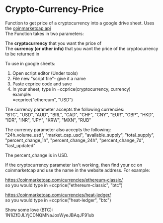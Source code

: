 # Crypto-Currency-Price
Function to get price of a cryptocurrency into a google drive sheet. Uses the [coinmarketcap api](https://coinmarketcap.com/api/)  
The Function takes in two parameters:  

The **cryptocurrency** that you want the price of  
The **currency (or other info)** that you want the price of the cryptocurrency to be returned in

To use in google sheets:

1. Open script editor (Under tools)
2. File new "script file"- give it a name
3. Paste ccprice code and save
4. In your sheet, type in =ccprice(cryptocurrency, currency)  
   example:   
   =ccprice("ethereum", "USD")  

   
The currency parameter accepts the following currencies:  
"BTC", "USD", "AUD", "BRL", "CAD", "CHF", "CNY", "EUR", "GBP", "HKD", "IDR", "INR", "JPY", "KRW", "MXN", "RUB"

The currency parameter also accepts the following:  
"24h_volume_usd", "market_cap_usd", "available_supply", "total_supply",  
"percent_change_1h", "percent_change_24h", "percent_change_7d", "last_updated" 

The percent_change is in USD.

If the cryptocurrency parameter isn't working, then find your cc on coinmarketcap and use the name in the website address. For example:

https://coinmarketcap.com/currencies/ethereum-classic/  
so you would type in =ccprice("ethereum-classic", "btc")

https://coinmarketcap.com/currencies/heat-ledger/  
so you would type in =ccprice("heat-ledger", "btc")


Show some love (BTC):  
1N1iZfDJLYjCDNQMNaJosWyeJBAqJF91ub

 
